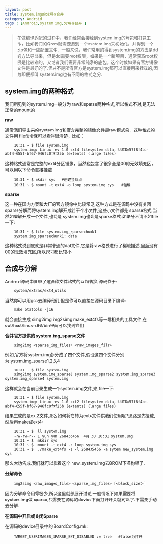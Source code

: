 ```yaml
---
layout: post
title: system.img的分解与合并
category: Android
tags : [Android,system.img,分解与合并 ]
---
```


> 在做编译适配的过程中，我们经常会接触到system.img的解包和打包工作，比如我们的Qrom就需要用到一个system.img来初始化，并得到一个zip包和一些配置文件．一般来说，我们常用的得到system.img的方法是dd的方法导出来，但是dd需要root权限，如果是一个新项目，通常获取root权限是比较难的，又或者我们需要非常纯净的底包，这个时候如果有官方镜像文件是最好的了.但并不是所有官方是system.img都可以直接用来挂载的,因为即便都叫 system.img也有不同的格式之分.

system.img的两种格式
------

我们所见到的system.img一般分为 raw和sparse两种格式,所以格式不对,是无法正常的mount的

__raw__

通常我们导出来的system.img和官方完整的镜像文件是raw模式的．这种格式的文件用 file命令就可以看得很清楚，比如：

        10:31 ~ $ file system.img
        system.img: Linux rev 1.0 ext4 filesystem data, UUID=57f8f4bc-abf4-655f-bf67-946fc0f9f25b (extents) (large files)

这种格式通常是完整的ext4分区镜像，当然也包含了很多全是00的无效填充区，可以用以下命令直接挂载：

        10:31 ~ $ mkdir sys   #创建挂载点
        10:31 ~ $ mount -t ext4 -o loop system.img sys　　#挂载

__sparse__

这一种在国内方案和大厂的官方镜像中比较常见,这种方式是在源码中没有关闭sparse分解而将system.img解开成若干个小文件,这些小文件都是 sparse格式,当然如果解开成一个文件,也就是 system.img也会是sparse格式.如果分不清不如file一下:

        10:31 ~ $ file system.img_sparsechunk1
        system.img_sparsechunk1: data

这种格式说到底就是非常普通的dat文件,它是将raw格式进行了稀疏描述,里面没有00的无效填充区,所以尺寸都比较小.

合成与分解
----

Android源码中自带了这两种文件格式的互相转换,源码位于:

        system/extras/ext4_utils

当然你可以用gcc去编译他们,但是你可以直接在源码目录下编译:

        make otatools -j16

就会直接生成 simg2img img2simg make_ext4fs等一堆相关的工具文件,在out/host/linux-x86/bin里面可以找到它们


__合并官方提供的 system.img_sparse文件__

        simg2img <sparse_img_files> <raw_images_file>

例如,官方将system.img拆分成了四个文件,假设这四个文件分别为:ystem.img_sparse1,2,3,4

        10:31 ~ $ file system.img
        simg2img system.img_sparse1 system.img_sparse2 system.img_sparse3 system.img_sparse4 system.img

这样就会在当前目录生成一个system.img文件,来,file一下:

        10:31 ~ $ file system.img
        system.img: Linux rev 1.0 ext2 filesystem data, UUID=57f8f4bc-abf4-655f-bf67-946fc0f9f25b (extents) (large files)

 结果生成的是ext2文件,那么如何将它转为ext4文件供我们使用呢?思路是先挂载,然后再make成ext4:

        10:31 ~ $  ll system.img
        -rw-rw-r-- 1 yun yun 268435456  4月 30 10:31 system.img
        10:31 ~ $  mkdir sys
        10:31 ~ $  mount -t ext4 -o loop system.img sys
        10:31 ~ $  ./make_ext4fs -s -l 268435456 -a sytem new_system.img sys

那么大功告成.我们就可以拿着这个 new_system.img去QROM下搭构架了.

__分解命令__

        img2simg <raw_images_file> <sparse_img_files> [<block_size＞]

因为分解命令用得极少,所以这里就部展开讨论,一般情况下如果需要将 system.img做 sparse,只需要在源码的device下面打开开关就可以了.不需要手动去分解.

__在源码中开启或关闭Sparse__

在源码的device目录中的 BoardConfig.mk:

        TARGET_USERIMAGES_SPARSE_EXT_DISABLED := true   #false为打开



